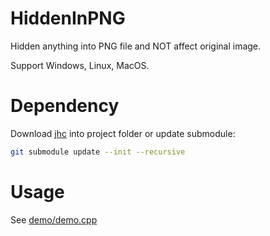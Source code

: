 # HiddenInPNG
Hidden anything into PNG file and NOT affect original image.

Support Windows, Linux, MacOS.

# Dependency
Download [jhc](https://github.com/winsoft666/jhc) into project folder or update submodule:
	
```bash
git submodule update --init --recursive
```

# Usage
See [demo/demo.cpp](./demo/demo.cpp)